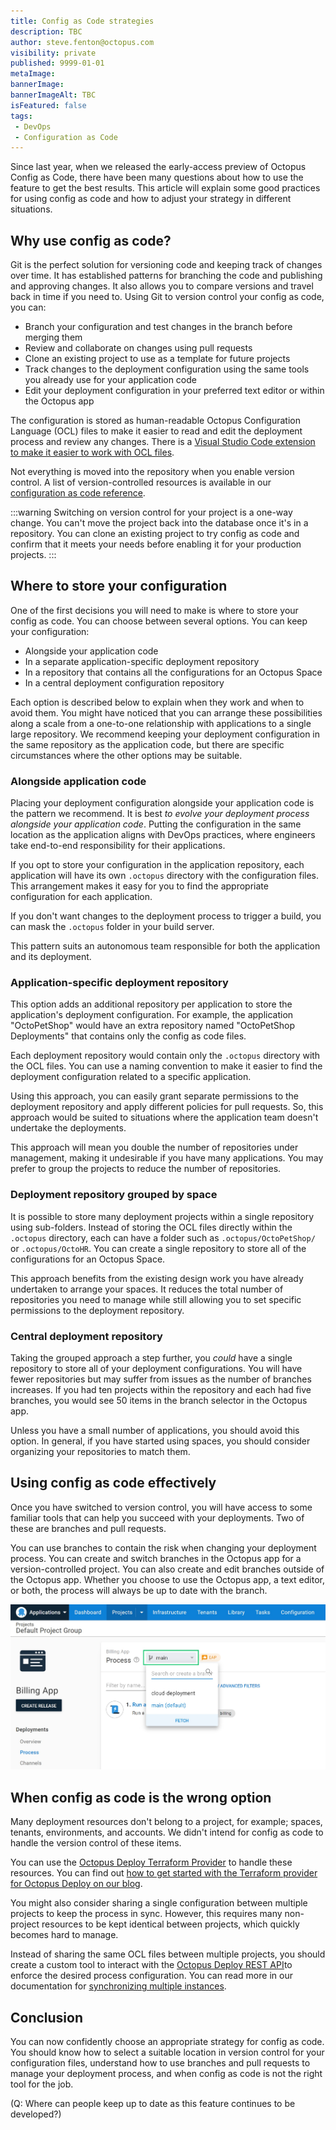 ```yaml
---
title: Config as Code strategies
description: TBC
author: steve.fenton@octopus.com
visibility: private
published: 9999-01-01
metaImage: 
bannerImage: 
bannerImageAlt: TBC
isFeatured: false
tags:
 - DevOps
 - Configuration as Code
---
```


Since last year, when we released the early-access preview of Octopus Config as Code, there have been many questions about how to use the feature to get the best results. This article will explain some good practices for using config as code and how to adjust your strategy in different situations.

## Why use config as code?

Git is the perfect solution for versioning code and keeping track of changes over time. It has established patterns for branching the code and publishing and approving changes. It also allows you to compare versions and travel back in time if you need to.
Using Git to version control your config as code, you can:

- Branch your configuration and test changes in the branch before merging them
- Review and collaborate on changes using pull requests
- Clone an existing project to use as a template for future projects
- Track changes to the deployment configuration using the same tools you already use for your application code
- Edit your deployment configuration in your preferred text editor or within the Octopus app

The configuration is stored as human-readable Octopus Configuration Language (OCL) files to make it easier to read and edit the deployment process and review any changes. There is a [Visual Studio Code extension to make it easier to work with OCL files](https://marketplace.visualstudio.com/items?itemName=octopusdeploy.vscode-octopusdeploy).

Not everything is moved into the repository when you enable version control. A list of version-controlled resources is available in our [configuration as code reference](https://octopus.com/docs/projects/version-control/config-as-code-reference).

:::warning
Switching on version control for your project is a one-way change. You can't move the project back into the database once it's in a repository. You can clone an existing project to try config as code and confirm that it meets your needs before enabling it for your production projects.
:::

## Where to store your configuration

One of the first decisions you will need to make is where to store your config as code. You can choose between several options. You can keep your configuration:

- Alongside your application code
- In a separate application-specific deployment repository
- In a repository that contains all the configurations for an Octopus Space
- In a central deployment configuration repository

Each option is described below to explain when they work and when to avoid them. You might have noticed that you can arrange these possibilities along a scale from a one-to-one relationship with applications to a single large repository. We recommend keeping your deployment configuration in the same repository as the application code, but there are specific circumstances where the other options may be suitable.

### Alongside application code

Placing your deployment configuration alongside your application code is the pattern we recommend. It is best  _to evolve your deployment process alongside your application code_. Putting the configuration in the same location as the application aligns with DevOps practices, where engineers take end-to-end responsibility for their applications.

If you opt to store your configuration in the application repository, each application will have its own `.octopus` directory with the configuration files. This arrangement makes it easy for you to find the appropriate configuration for each application.

If you don't want changes to the deployment process to trigger a build, you can mask the `.octopus` folder in your build server.

This pattern suits an autonomous team responsible for both the application and its deployment.

### Application-specific deployment repository

This option adds an additional repository per application to store the application's deployment configuration. For example, the application "OctoPetShop" would have an extra repository named "OctoPetShop Deployments" that contains only the config as code files.

Each deployment repository would contain only the `.octopus` directory with the OCL files. You can use a naming convention to make it easier to find the deployment configuration related to a specific application.

Using this approach, you can easily grant separate permissions to the deployment repository and apply different policies for pull requests. So, this approach would be suited to situations where the application team doesn't undertake the deployments.

This approach will mean you double the number of repositories under management, making it undesirable if you have many applications. You may prefer to group the projects to reduce the number of repositories.

### Deployment repository grouped by space

It is possible to store many deployment projects within a single repository using sub-folders. Instead of storing the OCL files directly within the `.octopus` directory, each can have a folder such as `.octopus/OctoPetShop/` or `.octopus/OctoHR`. You can create a single repository to store all of the configurations for an Octopus Space.

This approach benefits from the existing design work you have already undertaken to arrange your spaces. It reduces the total number of repositories you need to manage while still allowing you to set specific permissions to the deployment repository.

### Central deployment repository

Taking the grouped approach a step further, you _could_ have a single repository to store all of your deployment configurations. You will have fewer repositories but may suffer from issues as the number of branches increases. If you had ten projects within the repository and each had five branches, you would see 50 items in the branch selector in the Octopus app.

Unless you have a small number of applications, you should avoid this option. In general, if you have started using spaces, you should consider organizing your repositories to match them.

## Using config as code effectively

Once you have switched to version control, you will have access to some familiar tools that can help you succeed with your deployments. Two of these are branches and pull requests.

You can use branches to contain the risk when changing your deployment process. You can create and switch branches in the Octopus app for a version-controlled project. You can also create and edit branches outside of the Octopus app. Whether you choose to use the Octopus app, a text editor, or both, the process will always be up to date with the branch.

![The branch switcher in Octopus Deploy](branch-switcher.jpg)

## When config as code is the wrong option

Many deployment resources don't belong to a project, for example; spaces, tenants, environments, and accounts. We didn't intend for config as code to handle the version control of these items.

You can use the [Octopus Deploy Terraform Provider](https://registry.terraform.io/providers/OctopusDeployLabs/octopusdeploy/latest/docs) to handle these resources. You can find out [how to get started with the Terraform provider for Octopus Deploy on our blog](https://octopus.com/blog/octopusdeploy-terraform-provider).

You might also consider sharing a single configuration between multiple projects to keep the process in sync. However, this requires many non-project resources to be kept identical between projects, which quickly becomes hard to manage.

Instead of sharing the same OCL files between multiple projects, you should create a custom tool to interact with the [Octopus Deploy REST API](https://octopus.com/docs/octopus-rest-api)to enforce the desired process configuration. You can read more in our documentation for [synchronizing multiple instances](https://octopus.com/docs/administration/sync-instances).

## Conclusion

You can now confidently choose an appropriate strategy for config as code. You should know how to select a suitable location in version control for your configuration files, understand how to use branches and pull requests to manage your deployment process, and when config as code is not the right tool for the job.

(Q: Where can people keep up to date as this feature continues to be developed?)